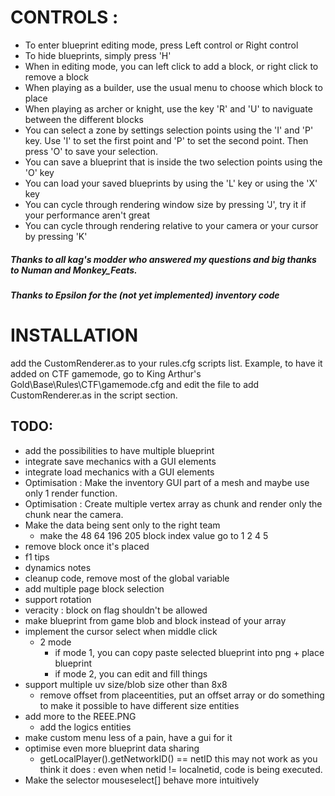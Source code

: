# CONTROLS :
- To enter blueprint editing mode, press Left control or Right control
- To hide blueprints, simply press 'H'
- When in editing mode, you can left click to add a block, or right click to remove a block
- When playing as a builder, use the usual menu to choose which block to place
- When playing as archer or knight, use the key 'R' and 'U' to naviguate between the different blocks
- You can select a zone by settings selection points using the 'I' and 'P' key. Use 'I' to set the first point and 'P' to set the second point. Then press 'O' to save your selection.
- You can save a blueprint that is inside the two selection points using the 'O' key
- You can load your saved blueprints by using the 'L' key or using the 'X' key
- You can cycle through rendering window size by pressing 'J', try it if your performance aren't great
- You can cycle through rendering relative to your camera or your cursor by pressing 'K'
##### Thanks to all kag's modder who answered my questions and big thanks to Numan and Monkey_Feats.
##### Thanks to Epsilon for the (not yet implemented) inventory code

# INSTALLATION
add the CustomRenderer.as to your rules.cfg scripts list. Example, to have it added on CTF gamemode, go to King Arthur's Gold\Base\Rules\CTF\gamemode.cfg and edit the file to add CustomRenderer.as in the script section.

## TODO:
- add the possibilities to have multiple blueprint
- integrate save mechanics with a GUI elements
- integrate load mechanics with a GUI elements
- Optimisation : Make the inventory GUI part of a mesh and maybe use only 1 render function.
- Optimisation : Create multiple vertex array as chunk and render only the chunk near the camera.
- Make the data being sent only to the right team
    - make the 48 64 196 205 block index value go to 1 2 4 5 
- remove block once it's placed
- f1 tips
- dynamics notes
- cleanup code, remove most of the global variable
- add multiple page block selection
- support rotation
- veracity : block on flag shouldn't be allowed 
- make blueprint from game blob and block instead of your array
- implement the cursor select when middle click
    - 2 mode
        - if mode 1, you can copy paste selected blueprint into png + place blueprint
        - if mode 2, you can edit and fill things
- support multiple uv size/blob size other than 8x8
    - remove offset from placeentities, put an offset array or do something to make it possible to have different size entities
- add more to the REEE.PNG
    - add the logics entities
- make custom menu less of a pain, have a gui for it
- optimise even more blueprint data sharing
    - getLocalPlayer().getNetworkID() == netID this may not work as you think it does : even when netid != localnetid, code is being executed.
- Make the selector mouseselect[] behave more intuitively
